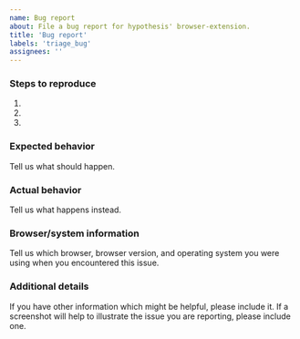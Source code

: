 ```yaml
---
name: Bug report
about: File a bug report for hypothesis' browser-extension.
title: 'Bug report'
labels: 'triage_bug'
assignees: ''
---
```


<!--
Thank you for reporting an issue with the Hypothesis browser-extension! This is our bug
tracker. If you have any support questions please email support@hypothes.is
instead.

In order to make it easy for us to help you, please note the following:

1. Only report **bugs** with the Hypothesis browser-extension here. If you want to discuss
   potential new features, please use the feature request template or contact our developer
   community here:

       https://groups.google.com/a/list.hypothes.is/forum/#!forum/dev

2. Be sure to check that the bug you're reporting isn't already reported. You
   can use the GitHub issues search box to help with this.

3. Fill out the information requested by the template below. If you can't supply
   all the information, don't worry, but do please use the template.
-->

### Steps to reproduce

1.
2.
3.

### Expected behavior

Tell us what should happen.

### Actual behavior

Tell us what happens instead.

### Browser/system information

Tell us which browser, browser version, and operating system you were using when
you encountered this issue.

### Additional details

If you have other information which might be helpful, please include it. If a
screenshot will help to illustrate the issue you are reporting, please include
one.
